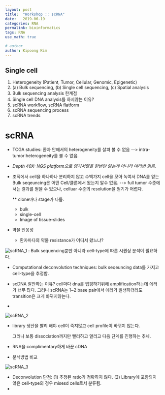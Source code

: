 ```yaml
---
layout: post
title:  "Workshop :: scRNA"
date:   2019-06-19
categories: RNA
permalink: bioinformatics
tags: RNA
use_math: true

# author
author: Kipoong Kim
---
```


<!-- more -->

## Single cell

1. Heterogeneity (Patient, Tumor, Cellular, Genomic, Epigenetic)
2. (a) Bulk sequencing, (b) Single cell sequencing, (c) Spatial analysis
3. Bulk sequencing analysis 한계점
4. Single cell DNA analysis를 하지않는 이유?
5. scRNA workflow, scRNA flatform
6. scRNA sequencing process
7. scRNA trends

# scRNA

- TCGA studies: 환자 안에서의 heterogeneity를 살펴 볼 수 없음 --> intra-tumor heterogeneity를 볼 수 없음.

- *Depth 40X: NGS platform으로 염기서열을 한번만 읽는게 아니라 여러번 읽음.*

- 조직에서 cell을 하나하나 분리하지 않고 수백가지 cell을 모아 녹여서 DNA를 얻는 Bulk seqeuncing은 어떤 Cell/클론에서 왔는지 알수 없음. --> full tumor 수준에서는 결과를 얻을 수 있으나, celluar 수준의 resolution을 얻기가 어렵다. 

  ** clone마다 stage가 다름.

  - bulk
  - single-cell
  - Image of tissue-slides

- 약물 반응성

  - 환자마다의 약물 resistance가 어디서 왔느냐?



![scRNA_1](D:\6.Github\statpng\statpng.github.io[sciblog]\img\scRNA_1.png)
  : Bulk sequencing뿐만 아니라 cell-type에 따른 시퀀싱 분석이 필요하다.

- Computational deconvolution techniques: bulk seqeuncing data를 가지고 cell-type을 추정함.



- scDNA 잘안하는 이유? cell마다 dna를 맵핑하기위해 amplification하는데 에러가 너무 많다.
  그러나 scRNA는 1~2 base pair에서 에러가 발생하더라도 transition은 크게 바뀌지않는다.

- 

![scRNA_2](D:\6.Github\statpng\statpng.github.io[sciblog]\img\scRNA_2.png)

- library 생산을 빨리 해야 cell이 죽지않고 cell profile이 바뀌지 않는다.

  그러나 보통 dissociation까지만 빨리하고 얼리고 다음 단계를 진행하는 추세.

- RNA을 complimentary하게 바꾼 cDNA



- 분석방법 비교

![scRNA_3](D:\6.Github\statpng\statpng.github.io[sciblog]\img\scRNA_3.png)

- Deconvolution 단점: (1) 추정된 ratio가 정확하지 않다. (2) Library에 포함되지 않은 cell-type의 경우 misesd cells로서 분류됨.
- 